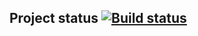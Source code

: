 ## Project status [![Build status](https://ci.appveyor.com/api/projects/status/4qjox0r83io9syik?svg=true)](https://ci.appveyor.com/project/marinagagarina/pattern)




